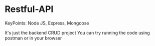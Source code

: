 # Restful-API
KeyPoints: Node JS, Express, Mongoose

It's just the backend CRUD project
You can try running the code using postman or in your browser
